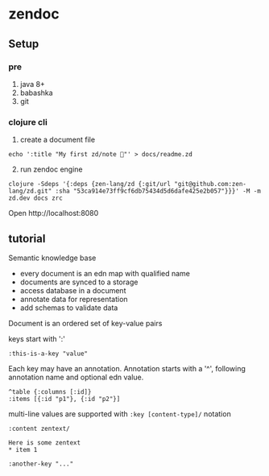 # zendoc

## Setup

### pre

1. java 8+
2. babashka
3. git

### clojure cli

1. create a document file

```
echo ':title "My first zd/note 🙂"' > docs/readme.zd
```

2. run zendoc engine

```
clojure -Sdeps '{:deps {zen-lang/zd {:git/url "git@github.com:zen-lang/zd.git" :sha "53ca914e73ff9cf6db75434d5d6dafe425e2b057"}}}' -M -m zd.dev docs zrc
```

Open http://localhost:8080

## tutorial

Semantic knowledge base

* every document is an edn map with qualified name
* documents are synced to a storage
* access database in a document
* annotate data for representation
* add schemas to validate data

Document is an ordered set of key-value pairs

keys start with ':'

```
:this-is-a-key "value"
```

Each key may have an annotation.
Annotation starts with a '^', following annotation name and optional edn value.

```
^table {:columns [:id]}
:items [{:id "p1"}, {:id "p2"}]

```

multi-line values are supported with `:key [content-type]/` notation

```
:content zentext/

Here is some zentext
* item 1

:another-key "..."


```
